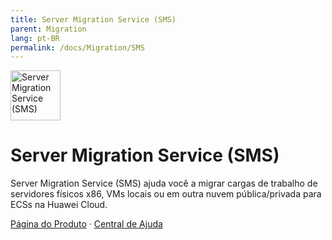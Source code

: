 ```yaml
---
title: Server Migration Service (SMS)
parent: Migration
lang: pt-BR
permalink: /docs/Migration/SMS
---
```


<img src="https://res-static.hc-cdn.cn/cloudbu-site/public/new-product-icon/Migration/SMS.png" width="80" height="80" alt="Server Migration Service (SMS)">

# Server Migration Service (SMS)

Server Migration Service (SMS) ajuda você a migrar cargas de trabalho de servidores físicos x86, VMs locais ou em outra nuvem pública/privada para ECSs na Huawei Cloud.

[Página do Produto](https://www.huaweicloud.com/intl/pt-br/product/sms.html) &middot;
[Central de Ajuda](https://support.huaweicloud.com/intl/pt-br/sms/index.html)

